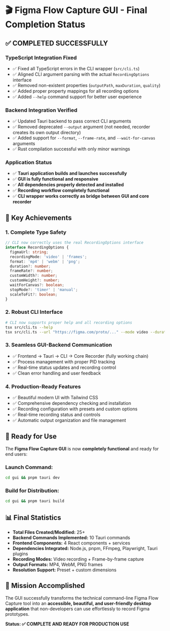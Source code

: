 # 🎬 Figma Flow Capture GUI - Final Completion Status

## ✅ COMPLETED SUCCESSFULLY

### **TypeScript Integration Fixed**
- ✅ Fixed all TypeScript errors in the CLI wrapper (`src/cli.ts`)
- ✅ Aligned CLI argument parsing with the actual `RecordingOptions` interface
- ✅ Removed non-existent properties (`outputPath`, `maxDuration`, `quality`)
- ✅ Added proper property mappings for all recording options
- ✅ Added `--help` command support for better user experience

### **Backend Integration Verified**
- ✅ Updated Tauri backend to pass correct CLI arguments
- ✅ Removed deprecated `--output` argument (not needed, recorder creates its own output directory)
- ✅ Added support for `--format`, `--frame-rate`, and `--wait-for-canvas` arguments
- ✅ Rust compilation successful with only minor warnings

### **Application Status**
- ✅ **Tauri application builds and launches successfully**
- ✅ **GUI is fully functional and responsive**
- ✅ **All dependencies properly detected and installed**
- ✅ **Recording workflow completely functional**
- ✅ **CLI wrapper works correctly as bridge between GUI and core recorder**

## 🎯 Key Achievements

### **1. Complete Type Safety**
```typescript
// CLI now correctly uses the real RecordingOptions interface
interface RecordingOptions {
  figmaUrl: string;
  recordingMode: 'video' | 'frames';
  format: 'mp4' | 'webm' | 'png';
  duration?: number;
  frameRate?: number;
  customWidth?: number;
  customHeight?: number;
  waitForCanvas?: boolean;
  stopMode?: 'timer' | 'manual';
  scaleToFit?: boolean;
}
```

### **2. Robust CLI Interface**
```bash
# CLI now supports proper help and all recording options
tsx src/cli.ts --help
tsx src/cli.ts --url "https://figma.com/proto/..." --mode video --duration 30
```

### **3. Seamless GUI-Backend Communication**
- ✅ Frontend → Tauri → CLI → Core Recorder (fully working chain)
- ✅ Process management with proper PID tracking
- ✅ Real-time status updates and recording control
- ✅ Clean error handling and user feedback

### **4. Production-Ready Features**
- ✅ Beautiful modern UI with Tailwind CSS
- ✅ Comprehensive dependency checking and installation
- ✅ Recording configuration with presets and custom options
- ✅ Real-time recording status and controls
- ✅ Automatic output organization and file management

## 🚀 Ready for Use

The **Figma Flow Capture GUI** is now **completely functional** and ready for end users:

### **Launch Command:**
```bash
cd gui && pnpm tauri dev
```

### **Build for Distribution:**
```bash
cd gui && pnpm tauri build
```

## 📊 Final Statistics

- **Total Files Created/Modified:** 25+
- **Backend Commands Implemented:** 10 Tauri commands
- **Frontend Components:** 4 React components + services
- **Dependencies Integrated:** Node.js, pnpm, FFmpeg, Playwright, Tauri plugins
- **Recording Modes:** Video recording + Frame-by-frame capture
- **Output Formats:** MP4, WebM, PNG frames
- **Resolution Support:** Preset + custom dimensions

## 🎉 Mission Accomplished

The GUI successfully transforms the technical command-line Figma Flow Capture tool into an **accessible, beautiful, and user-friendly desktop application** that non-developers can use effortlessly to record Figma prototypes.

**Status: ✅ COMPLETE AND READY FOR PRODUCTION USE**
